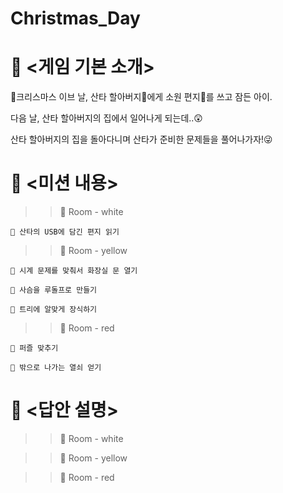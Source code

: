 # Christmas_Day


# 📖 <게임 기본 소개>
🎄크리스마스 이브 날, 산타 할아버지🎅에게 소원 편지💌를 쓰고 잠든 아이.

다음 날, 산타 할아버지의 집에서 일어나게 되는데..😲

산타 할아버지의 집을 돌아다니며 산타가 준비한 문제들을 풀어나가자!😜

# 📝 <미션 내용>
>>💙 Room - white
    
    🎄 산타의 USB에 담긴 편지 읽기
  
>>💛 Room - yellow
    
    🎄 시계 문제를 맞춰서 화장실 문 열기
    
    🎄 사슴을 루돌프로 만들기
    
    🎄 트리에 알맞게 장식하기
  
>>💝 Room - red
    
    🎄 퍼즐 맞추기
    
    🎄 밖으로 나가는 열쇠 얻기


# 📑 <답안 설명>
>>💙 Room - white

>>💛 Room - yellow
  
>>💝 Room - red
